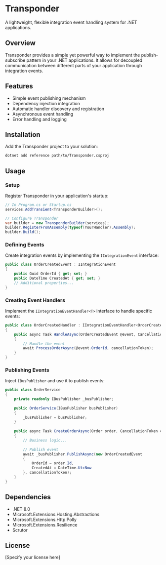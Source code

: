 # Transponder

A lightweight, flexible integration event handling system for .NET applications.

## Overview

Transponder provides a simple yet powerful way to implement the publish-subscribe pattern in your .NET applications. It allows for decoupled communication between different parts of your application through integration events.

## Features

- Simple event publishing mechanism
- Dependency injection integration
- Automatic handler discovery and registration
- Asynchronous event handling
- Error handling and logging

## Installation

Add the Transponder project to your solution:

```bash
dotnet add reference path/to/Transponder.csproj
```

## Usage

### Setup

Register Transponder in your application's startup:

```csharp
// In Program.cs or Startup.cs
services.AddTransient<TransponderBuilder>();

// Configure Transponder
var builder = new TransponderBuilder(services);
builder.RegisterFromAssembly(typeof(YourHandler).Assembly);
builder.Build();
```

### Defining Events

Create integration events by implementing the `IIntegrationEvent` interface:

```csharp
public class OrderCreatedEvent : IIntegrationEvent
{
    public Guid OrderId { get; set; }
    public DateTime CreatedAt { get; set; }
    // Additional properties...
}
```

### Creating Event Handlers

Implement the `IIntegrationEventHandler<T>` interface to handle specific events:

```csharp
public class OrderCreatedHandler : IIntegrationEventHandler<OrderCreatedEvent>
{
    public async Task HandleAsync(OrderCreatedEvent @event, CancellationToken cancellationToken)
    {
        // Handle the event
        await ProcessOrderAsync(@event.OrderId, cancellationToken);
    }
}
```

### Publishing Events

Inject `IBusPublisher` and use it to publish events:

```csharp
public class OrderService
{
    private readonly IBusPublisher _busPublisher;
    
    public OrderService(IBusPublisher busPublisher)
    {
        _busPublisher = busPublisher;
    }
    
    public async Task CreateOrderAsync(Order order, CancellationToken cancellationToken)
    {
        // Business logic...
        
        // Publish event
        await _busPublisher.PublishAsync(new OrderCreatedEvent
        {
            OrderId = order.Id,
            CreatedAt = DateTime.UtcNow
        }, cancellationToken);
    }
}
```

## Dependencies

- .NET 8.0
- Microsoft.Extensions.Hosting.Abstractions
- Microsoft.Extensions.Http.Polly
- Microsoft.Extensions.Resilience
- Scrutor

## License

[Specify your license here]